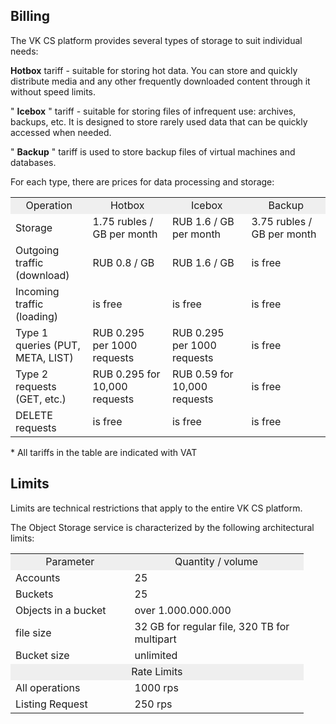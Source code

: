 ## Billing

The VK CS platform provides several types of storage to suit individual needs:

**Hotbox** tariff - suitable for storing hot data. You can store and quickly distribute media and any other frequently downloaded content through it without speed limits.

" **Icebox** " tariff - suitable for storing files of infrequent use: archives, backups, etc. It is designed to store rarely used data that can be quickly accessed when needed.

" **Backup** " tariff is used to store backup files of virtual machines and databases.

For each type, there are prices for data processing and storage:

<table border="0" cellpadding="0" cellspacing="0" style="margin-right: calc(0%); width: 100%;" width="370"><tbody><tr><td height="19" style="text-align: center; background-color: rgb(239, 239, 239); width: 24.4246%;" width="25.405405405405407%">Operation</td><td style="text-align: center; background-color: rgb(239, 239, 239); width: 25.1918%;" width="25.135135135135137%">Hotbox</td><td style="text-align: center; background-color: rgb(239, 239, 239); width: 25.0383%;" width="22.972972972972972%">Icebox</td><td style="text-align: center; background-color: rgb(239, 239, 239); width: 25.0127%;" width="26.486486486486488%">Backup</td></tr><tr><td height="19" style="width: 24.4246%;">Storage</td><td style="width: 25.1918%;">1.75 rubles / GB per month</td><td style="width: 25.0383%;">RUB 1.6 / GB per month</td><td style="width: 25.0127%;">3.75 rubles / GB per month</td></tr><tr><td height="19" style="width: 24.4246%;">Outgoing traffic (download)</td><td style="width: 25.1918%;">RUB 0.8 / GB</td><td style="width: 25.0383%;">RUB 1.6 / GB</td><td style="width: 25.0127%;">is free</td></tr><tr><td height="19" style="width: 24.4246%;">Incoming traffic (loading)</td><td style="width: 25.1918%;">is free</td><td style="width: 25.0383%;">is free</td><td style="width: 25.0127%;">is free</td></tr><tr><td height="19" style="width: 24.4246%;">Type 1 queries (PUT, META, LIST)</td><td style="width: 25.1918%;">RUB 0.295 per 1000 requests</td><td style="width: 25.0383%;">RUB 0.295 per 1000 requests</td><td style="width: 25.0127%;">is free</td></tr><tr><td height="19" style="width: 24.4246%;">Type 2 requests (GET, etc.)</td><td style="width: 25.1918%;">RUB 0.295 for 10,000 requests</td><td style="width: 25.0383%;">RUB 0.59 for 10,000 requests</td><td style="width: 25.0127%;">is free</td></tr><tr><td height="19" style="width: 24.4246%;">DELETE requests</td><td style="width: 25.1918%;">is free</td><td style="width: 25.0383%;">is free</td><td style="width: 25.0127%;">is free</td></tr></tbody></table>

\* All tariffs in the table are indicated with VAT

## Limits

Limits are technical restrictions that apply to the entire VK CS platform.

The Object Storage service is characterized by the following architectural limits:

<table border="0" cellpadding="0" cellspacing="0" style="margin-right: calc(7%); width: 93%;" width="300"><tbody><tr><td height="19" style="text-align: center; background-color: rgb(239, 239, 239); width: 40.654%;" width="47.333333333333336%">Parameter</td><td style="text-align: center; background-color: rgb(239, 239, 239); width: 59.346%;" width="52.666666666666664%">Quantity / volume</td></tr><tr><td class="currently-active" height="19" style="width: 40.654%;">Accounts</td><td align="right" style="text-align: left; width: 59.346%;">25</td></tr><tr><td height="19" style="width: 40.654%;">Buckets</td><td align="right" style="text-align: left; width: 59.346%;">25</td></tr><tr><td height="19" style="width: 40.654%;">Objects in a bucket</td><td style="width: 59.346%;">over 1.000.000.000</td></tr><tr><td height="19" style="width: 40.654%;">file size</td><td style="width: 59.346%;">32 GB for regular file, 320 TB for multipart</td></tr><tr><td height="19" style="width: 40.654%;">Bucket size</td><td style="width: 59.346%;">unlimited</td></tr><tr><td class="xl65" colspan="2" height="19" style="text-align: center; background-color: rgb(239, 239, 239);">Rate Limits</td></tr><tr><td height="19" style="width: 40.654%;">All operations</td><td style="width: 59.346%;">1000 rps</td></tr><tr><td height="19" style="width: 40.654%;">Listing Request</td><td style="width: 59.346%;">250 rps</td></tr></tbody></table>
